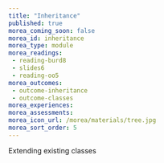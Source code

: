 ```yaml
---
title: "Inheritance"
published: true
morea_coming_soon: false
morea_id: inheritance
morea_type: module
morea_readings:
 - reading-burd8
 - slides6
 - reading-oo5
morea_outcomes:
 - outcome-inheritance
 - outcome-classes
morea_experiences:
morea_assessments:
morea_icon_url: /morea/materials/tree.jpg
morea_sort_order: 5
---
```


Extending existing classes